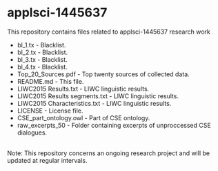 # applsci-1445637

This repository contains files related to applsci-1445637 research work

- bl_1.tx                           - Blacklist. <br/>
- bl_2.tx                           - Blacklist. <br/>
- bl_3.tx                           - Blacklist. <br/>
- bl_4.tx                           - Blacklist. <br/>
- Top_20_Sources.pdf                - Top twenty sources of collected data. <br/>
- README.md                         - This file. <br/>
- LIWC2015 Results.txt              - LIWC linguistic results. <br/>
- LIWC2015 Results segments.txt     - LIWC linguistic results. <br/>
- LIWC2015 Characteristics.txt      - LIWC linguistic results. <br/>
- LICENSE                           - License file. <br/>
- CSE_part_ontology.owl             - Part of CSE ontology. <br/>
- raw_excerpts_50                   - Folder containing excerpts of unproccessed CSE dialogues. <br/> 
<br/> 
Note: This repository concerns an ongoing research project and will be updated at regular intervals. <br/> 




